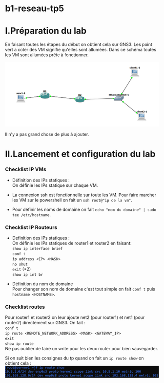 # b1-reseau-tp5

# I.Préparation du lab 

En faisant toutes les étapes du début on obtient cela sur GNS3. 
Les point vert a coter des VM signifie qu'elles sont allumées. Dans ce schéma toutes les VM sont allumées prête à fonctionner.  

<img src="configvm.png">


Il n'y a pas grand chose de plus à ajouter.


# II.Lancement et configuration du lab

### Checklist IP VMs
* Définition des IPs statiques :  
On définie les IPs statique sur chaque VM.

* La connexion ssh est fonctionnelle sur toute les VM. Pour faire marcher les VM sur le powershell on fait un `ssh root@"ip de la vm"`.

* Pour définir les noms de domaine on fait `echo "nom du domaine" | sudo tee /etc/hostname`.

### Checklist IP Routeurs  

* Definition des IPs statiques :   
On définie les IPs statiques de router1 et router2 en faisant:   
`show ip interface brief`  
`conf t`  
`ip address <IP> <MASK>`  
`no shut`  
`exit` (*2)  
`show ip int br`

* Définition du nom de domaine  
Pour changer son nom de domaine c'est tout simple on fait `conf t` puis `hostname <HOSTNAME>`.

### Checklist routes   
Pour router1 et router2 on leur ajoute net2 (pour router1) et net1 (pour router2) directement sur GNS3. 
On fait :  
`conf t`   
`ip route <REMOTE_NETWORK_ADDRESS> <MASK> <GATEWAY_IP> `  
`exit `  
`show ip route`  
Ne pas oublier de faire un write pour les deux router pour bien sauvegarder.  
 
Si on suit bien les consignes du tp quand on fait un `ip route show` on obtient cela :
<img src="server.png">




